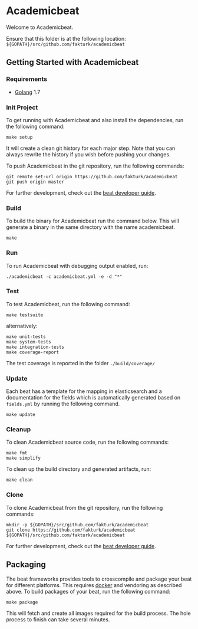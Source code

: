 # Academicbeat

Welcome to Academicbeat.

Ensure that this folder is at the following location:
`${GOPATH}/src/github.com/fakturk/academicbeat`

## Getting Started with Academicbeat

### Requirements

* [Golang](https://golang.org/dl/) 1.7

### Init Project
To get running with Academicbeat and also install the
dependencies, run the following command:

```
make setup
```

It will create a clean git history for each major step. Note that you can always rewrite the history if you wish before pushing your changes.

To push Academicbeat in the git repository, run the following commands:

```
git remote set-url origin https://github.com/fakturk/academicbeat
git push origin master
```

For further development, check out the [beat developer guide](https://www.elastic.co/guide/en/beats/libbeat/current/new-beat.html).

### Build

To build the binary for Academicbeat run the command below. This will generate a binary
in the same directory with the name academicbeat.

```
make
```


### Run

To run Academicbeat with debugging output enabled, run:

```
./academicbeat -c academicbeat.yml -e -d "*"
```


### Test

To test Academicbeat, run the following command:

```
make testsuite
```

alternatively:
```
make unit-tests
make system-tests
make integration-tests
make coverage-report
```

The test coverage is reported in the folder `./build/coverage/`

### Update

Each beat has a template for the mapping in elasticsearch and a documentation for the fields
which is automatically generated based on `fields.yml` by running the following command.

```
make update
```


### Cleanup

To clean  Academicbeat source code, run the following commands:

```
make fmt
make simplify
```

To clean up the build directory and generated artifacts, run:

```
make clean
```


### Clone

To clone Academicbeat from the git repository, run the following commands:

```
mkdir -p ${GOPATH}/src/github.com/fakturk/academicbeat
git clone https://github.com/fakturk/academicbeat ${GOPATH}/src/github.com/fakturk/academicbeat
```


For further development, check out the [beat developer guide](https://www.elastic.co/guide/en/beats/libbeat/current/new-beat.html).


## Packaging

The beat frameworks provides tools to crosscompile and package your beat for different platforms. This requires [docker](https://www.docker.com/) and vendoring as described above. To build packages of your beat, run the following command:

```
make package
```

This will fetch and create all images required for the build process. The hole process to finish can take several minutes.
